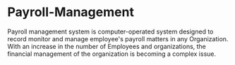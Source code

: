 # Payroll-Management
Payroll management system is computer-operated system designed to record monitor and manage employee's payroll matters in any Organization. With an increase in the number of Employees and organizations, the financial management of the organization is becoming a complex issue.
